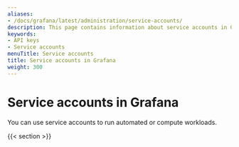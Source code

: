 ```yaml
---
aliases:
- /docs/grafana/latest/administration/service-accounts/
description: This page contains information about service accounts in Grafana
keywords:
- API keys
- Service accounts
menuTitle: Service accounts
title: Service accounts in Grafana
weight: 300
---
```


# Service accounts in Grafana

You can use service accounts to run automated or compute workloads.

{{< section >}}
